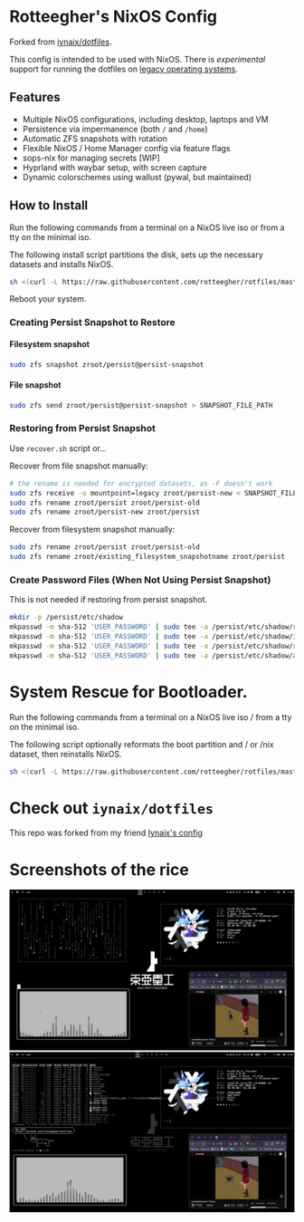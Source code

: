 # Rotteegher's NixOS Config

Forked from [iynaix/dotfiles](https://github.com/iynaix/dotfiles).

This config is intended to be used with NixOS. There is *experimental* support for running the dotfiles on [legacy operating systems](https://github.com/iynaix/dotfiles/blob/main/home-manager.md).

## Features

- Multiple NixOS configurations, including desktop, laptops and VM
- Persistence via impermanence (both `/` and `/home`)
- Automatic ZFS snapshots with rotation
- Flexible NixOS / Home Manager config via feature flags
- sops-nix for managing secrets [WIP]
- Hyprland with waybar setup, with screen capture
- Dynamic colorschemes using wallust (pywal, but maintained)

## How to Install
Run the following commands from a terminal on a NixOS live iso or from a tty on the minimal iso.

The following install script partitions the disk, sets up the necessary datasets and installs NixOS.

```sh
sh <(curl -L https://raw.githubusercontent.com/rotteegher/rotfiles/master/install.sh)
```
Reboot your system.

### Creating Persist Snapshot to Restore

#### Filesystem snapshot
```sh
sudo zfs snapshot zroot/persist@persist-snapshot
```
#### File snapshot
```sh
sudo zfs send zroot/persist@persist-snapshot > SNAPSHOT_FILE_PATH
```

### Restoring from Persist Snapshot

Use `recover.sh` script or...

Recover from file snapshot manually:
```sh
# the rename is needed for encrypted datasets, as -F doesn't work
sudo zfs receive -o mountpoint=legacy zroot/persist-new < SNAPSHOT_FILE_PATH
sudo zfs rename zroot/persist zroot/persist-old
sudo zfs rename zroot/persist-new zroot/persist
```
Recover from filesystem snapshot manually:
```sh
sudo zfs rename zroot/persist zroot/persist-old
sudo zfs rename zroot/existing_filesystem_snapshotname zroot/persist
```

### Create Password Files (When Not Using Persist Snapshot)

This is not needed if restoring from persist snapshot.

```sh
mkdir -p /persist/etc/shadow
mkpasswd -m sha-512 'USER_PASSWORD' | sudo tee -a /persist/etc/shadow/root
mkpasswd -m sha-512 'USER_PASSWORD' | sudo tee -a /persist/etc/shadow/iynaix
mkpasswd -m sha-512 'USER_PASSWORD' | sudo tee -a /persist/etc/shadow/rot
mkpasswd -m sha-512 'USER_PASSWORD' | sudo tee -a /persist/etc/shadow/anyotheruser
```


# System Rescue for Bootloader.
Run the following commands from a terminal on a NixOS live iso / from a tty on the minimal iso.

The following script optionally reformats the boot partition and / or /nix dataset, then reinstalls NixOS.

```sh
sh <(curl -L https://raw.githubusercontent.com/rotteegher/rotfiles/master/recover.sh)
```

# Check out `iynaix/dotfiles`

This repo was forked from my friend [Iynaix's config](https://github.com/iynaix/dotfiles)

# Screenshots of the rice

![Rice1](https://github.com/rotteegher/rotfiles/blob/master/rice.png?raw=true)
![Rice2](https://github.com/rotteegher/rotfiles/blob/master/rice2.png?raw=true)
